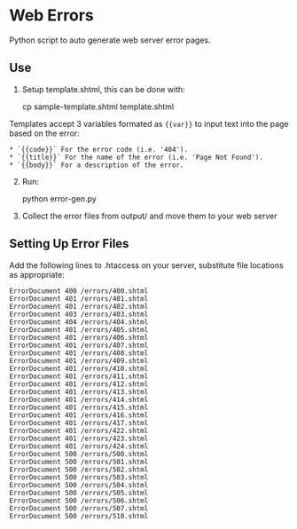 # Web Errors
Python script to auto generate web server error pages. 

## Use
1. Setup template.shtml, this can be done with:

	cp sample-template.shtml template.shtml

Templates accept 3 variables formated as `{{var}}` to input text into the page based on the error:

	* `{{code}}` For the error code (i.e. '404').
	* `{{title}}` For the name of the error (i.e. 'Page Not Found').
	* `{{body}}` For a description of the error.

2. Run:

	python error-gen.py

3. Collect the error files from output/ and move them to your web server

## Setting Up Error Files
Add the following lines to .htaccess on your server, substitute file locations as appropriate:

	ErrorDocument 400 /errors/400.shtml
	ErrorDocument 401 /errors/401.shtml
	ErrorDocument 401 /errors/402.shtml
	ErrorDocument 403 /errors/403.shtml
	ErrorDocument 404 /errors/404.shtml
	ErrorDocument 401 /errors/405.shtml
	ErrorDocument 401 /errors/406.shtml
	ErrorDocument 401 /errors/407.shtml
	ErrorDocument 401 /errors/408.shtml
	ErrorDocument 401 /errors/409.shtml
	ErrorDocument 401 /errors/410.shtml
	ErrorDocument 401 /errors/411.shtml
	ErrorDocument 401 /errors/412.shtml
	ErrorDocument 401 /errors/413.shtml
	ErrorDocument 401 /errors/414.shtml
	ErrorDocument 401 /errors/415.shtml
	ErrorDocument 401 /errors/416.shtml
	ErrorDocument 401 /errors/417.shtml
	ErrorDocument 401 /errors/422.shtml
	ErrorDocument 401 /errors/423.shtml
	ErrorDocument 401 /errors/424.shtml
	ErrorDocument 500 /errors/500.shtml
	ErrorDocument 500 /errors/501.shtml
	ErrorDocument 500 /errors/502.shtml
	ErrorDocument 500 /errors/503.shtml
	ErrorDocument 500 /errors/504.shtml
	ErrorDocument 500 /errors/505.shtml
	ErrorDocument 500 /errors/506.shtml
	ErrorDocument 500 /errors/507.shtml
	ErrorDocument 500 /errors/510.shtml
